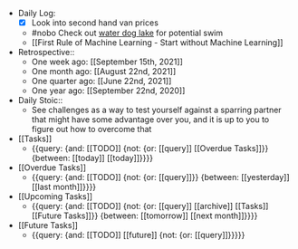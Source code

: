 - Daily Log:
    - [x] Look into second hand van prices
    - #nobo Check out [water dog lake](https://goo.gl/maps/xb281pVtW3rExANH9) for potential swim
    - [[First Rule of Machine Learning - Start without Machine Learning]]
- Retrospective::
    - One week ago: [[September 15th, 2021]] 
    - One month ago: [[August 22nd, 2021]]
    - One quarter ago: [[June 22nd, 2021]]
    - One year ago: [[September 22nd, 2020]]
- Daily Stoic::
    - See challenges as a way to test yourself against a sparring partner that might have some advantage over you, and it is up to you to figure out how to overcome that
- [[Tasks]]
    - {{query: {and: [[TODO]] {not: {or: [[query]] [[Overdue Tasks]]}} {between: [[today]] [[today]]}}}}
- [[Overdue Tasks]]
    - {{query: {and: [[TODO]] {not: {or: [[query]]}} {between: [[yesterday]] [[last month]]}}}}
- [[Upcoming Tasks]]
    - {{query: {and: [[TODO]] {not: {or: [[query]] [[archive]] [[Tasks]] [[Future Tasks]]}} {between: [[tomorrow]] [[next month]]}}}}
- [[Future Tasks]]
    - {{query: {and: [[TODO]] [[future]] {not: {or: [[query]]}}}}}
